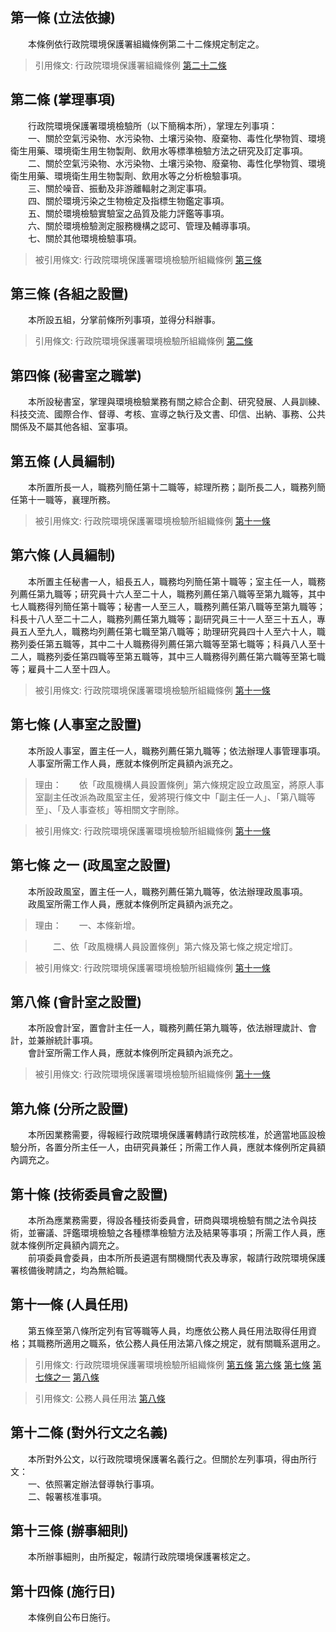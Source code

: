 第一條 (立法依據)
-----------------
　　本條例依行政院環境保護署組織條例第二十二條規定制定之。  
> 引用條文: 行政院環境保護署組織條例 [第二十二條](../../人事其他/組織編制/行政院環境保護署組織條例.md#第二十二條-環境保護機關之設置)



第二條 (掌理事項)
-----------------
　　行政院環境保護署環境檢驗所（以下簡稱本所），掌理左列事項：  
　　一、關於空氣污染物、水污染物、土壤污染物、廢棄物、毒性化學物質、環境衛生用藥、環境衛生用生物製劑、飲用水等標準檢驗方法之研究及訂定事項。  
　　二、關於空氣污染物、水污染物、土壤污染物、廢棄物、毒性化學物質、環境衛生用藥、環境衛生用生物製劑、飲用水等之分析檢驗事項。  
　　三、關於噪音、振動及非游離輻射之測定事項。  
　　四、關於環境污染之生物檢定及指標生物鑑定事項。  
　　五、關於環境檢驗實驗室之品質及能力評鑑等事項。  
　　六、關於環境檢驗測定服務機構之認可、管理及輔導事項。  
　　七、關於其他環境檢驗事項。  
> 被引用條文: 行政院環境保護署環境檢驗所組織條例 [第三條](../../人事其他/組織編制/行政院環境保護署環境檢驗所組織條例.md#第三條-各組之設置)



第三條 (各組之設置)
-------------------
　　本所設五組，分掌前條所列事項，並得分科辦事。  
> 引用條文: 行政院環境保護署環境檢驗所組織條例 [第二條](../../人事其他/組織編制/行政院環境保護署環境檢驗所組織條例.md#第二條-掌理事項)



第四條 (秘書室之職掌)
---------------------
　　本所設秘書室，掌理與環境檢驗業務有關之綜合企劃、研究發展、人員訓練、科技交流、國際合作、督導、考核、宣導之執行及文書、印信、出納、事務、公共關係及不屬其他各組、室事項。  


第五條 (人員編制)
-----------------
　　本所置所長一人，職務列簡任第十二職等，綜理所務；副所長二人，職務列簡任第十一職等，襄理所務。  
> 被引用條文: 行政院環境保護署環境檢驗所組織條例 [第十一條](../../人事其他/組織編制/行政院環境保護署環境檢驗所組織條例.md#第十一條-人員任用)



第六條 (人員編制)
-----------------
　　本所置主任秘書一人，組長五人，職務均列簡任第十職等；室主任一人，職務列薦任第九職等；研究員十六人至二十人，職務列薦任第八職等至第九職等，其中七人職務得列簡任第十職等；秘書一人至三人，職務列薦任第八職等至第九職等；科長十八人至二十二人，職務列薦任第九職等；副研究員三十一人至三十五人，專員五人至九人，職務均列薦任第七職至第八職等；助理研究員四十人至六十人，職務列委任第五職等，其中二十人職務得列薦任第六職等至第七職等；科員八人至十二人，職務列委任第四職等至第五職等，其中三人職務得列薦任第六職等至第七職等；雇員十二人至十四人。  
> 被引用條文: 行政院環境保護署環境檢驗所組織條例 [第十一條](../../人事其他/組織編制/行政院環境保護署環境檢驗所組織條例.md#第十一條-人員任用)



第七條 (人事室之設置)
---------------------
　　本所設人事室，置主任一人，職務列薦任第九職等；依法辦理人事管理事項。  
　　人事室所需工作人員，應就本條例所定員額內派充之。  
> 理由：　　依「政風機構人員設置條例」第六條規定設立政風室，將原人事室副主任改派為政風室主任，爰將現行條文中「副主任一人」、「第八職等至」、「及人事查核」等相關文字刪除。

> 被引用條文: 行政院環境保護署環境檢驗所組織條例 [第十一條](../../人事其他/組織編制/行政院環境保護署環境檢驗所組織條例.md#第十一條-人員任用)



第七條 之一 (政風室之設置)
--------------------------
　　本所設政風室，置主任一人，職務列薦任第九職等，依法辦理政風事項。  
　　政風室所需工作人員，應就本條例所定員額內派充之。  
> 理由：　　一、本條新增。

> 　　二、依「政風機構人員設置條例」第六條及第七條之規定增訂。

> 被引用條文: 行政院環境保護署環境檢驗所組織條例 [第十一條](../../人事其他/組織編制/行政院環境保護署環境檢驗所組織條例.md#第十一條-人員任用)



第八條 (會計室之設置)
---------------------
　　本所設會計室，置會計主任一人，職務列薦任第九職等，依法辦理歲計、會計，並兼辦統計事項。  
　　會計室所需工作人員，應就本條例所定員額內派充之。  
> 被引用條文: 行政院環境保護署環境檢驗所組織條例 [第十一條](../../人事其他/組織編制/行政院環境保護署環境檢驗所組織條例.md#第十一條-人員任用)



第九條 (分所之設置)
-------------------
　　本所因業務需要，得報經行政院環境保護署轉請行政院核准，於適當地區設檢驗分所，各置分所主任一人，由研究員兼任；所需工作人員，應就本條例所定員額內調充之。  


第十條 (技術委員會之設置)
-------------------------
　　本所為應業務需要，得設各種技術委員會，研商與環境檢驗有關之法令與技術，並審議、評鑑環境檢驗之各種標準檢驗方法及結果等事項；所需工作人員，應就本條例所定員額內調充之。  
　　前項委員會委員，由本所所長遴選有關機關代表及專家，報請行政院環境保護署核備後聘請之，均為無給職。  


第十一條 (人員任用)
-------------------
　　第五條至第八條所定列有官等職等人員，均應依公務人員任用法取得任用資格；其職務所適用之職系，依公務人員任用法第八條之規定，就有關職系選用之。  
> 引用條文: 行政院環境保護署環境檢驗所組織條例 [第五條](../../人事其他/組織編制/行政院環境保護署環境檢驗所組織條例.md#第五條-人員編制) [第六條](../../人事其他/組織編制/行政院環境保護署環境檢驗所組織條例.md#第六條-人員編制) [第七條](../../人事其他/組織編制/行政院環境保護署環境檢驗所組織條例.md#第七條-人事室之設置) [第七條之一](../../人事其他/組織編制/行政院環境保護署環境檢驗所組織條例.md#第七條之一) [第八條](../../人事其他/組織編制/行政院環境保護署環境檢驗所組織條例.md#第八條-會計室之設置)

> 引用條文: 公務人員任用法 [第八條](../../考試/任免升遷/公務人員任用法.md#第八條-職系說明書)



第十二條 (對外行文之名義)
-------------------------
　　本所對外公文，以行政院環境保護署名義行之。但關於左列事項，得由所行文：  
　　一、依照署定辦法督導執行事項。  
　　二、報署核准事項。  


第十三條 (辦事細則)
-------------------
　　本所辦事細則，由所擬定，報請行政院環境保護署核定之。  


第十四條 (施行日)
-----------------
　　本條例自公布日施行。